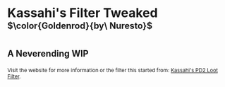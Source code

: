 # <h1>**Kassahi's Filter Tweaked** <sub><sup> $\color{Goldenrod}{by\ Nuresto}$ </sub></sup></h1>
# <h1> <sub><sup>A Neverending WIP</sub></sup></h1>



<sub> Visit the website for more information or the filter this started from: [Kassahi's PD2 Loot Filter](https://KassahiPD2.github.io/Kassahi/). </sub>
